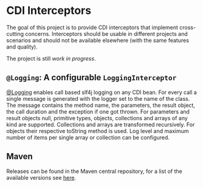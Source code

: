 CDI Interceptors
================================

The goal of this project is to provide CDI interceptors that implement cross-cutting concerns.
Interceptors should be usable in different projects and scenarios and should not be available elsewhere (with the same features and quality).

The project is still *work in progress*.

`@Logging`: A configurable `LoggingInterceptor`
-------------------------
[@Logging](src/main/java/com/github/sfleiter/cdi_interceptors/Logging.java) enables call based slf4j logging on any CDI bean.
For every call a single message is generated with the logger set to the name of the class. The message contains the method name, the parameters, the result object, the call duration and the exception if one got thrown.
For parameters and result objects null, primitive types, objects, collections and arrays of any kind are supported. Collections and arrays are transformed recursively. For objects their respective toString method is used.
Log level and maximum number of items per single array or collection can be configured.

Maven
-------------------------
Releases can be found in the Maven central repository, for a list of the available versions see [here](http://search.maven.org/#search|ga|1|g%3A%22com.github.sfleiter.cdi-interceptors%22).
